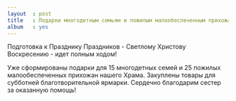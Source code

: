 ```yaml
---
layout  : post
title   : Подарки многодетным семьям и пожилым малообеспеченным прихожанам
album   : yes
---
```


Подготовка к Празднику Праздников - Светлому Христову Воскресению - идет полным ходом! 

Уже сформированы подарки для 15 многодетных семей и 25 пожилых малообеспеченных прихожан нашего Храма. Закуплены товары для субботней благотворительной ярмарки. Сердечно благодарим сестер за оказанную помощь!
